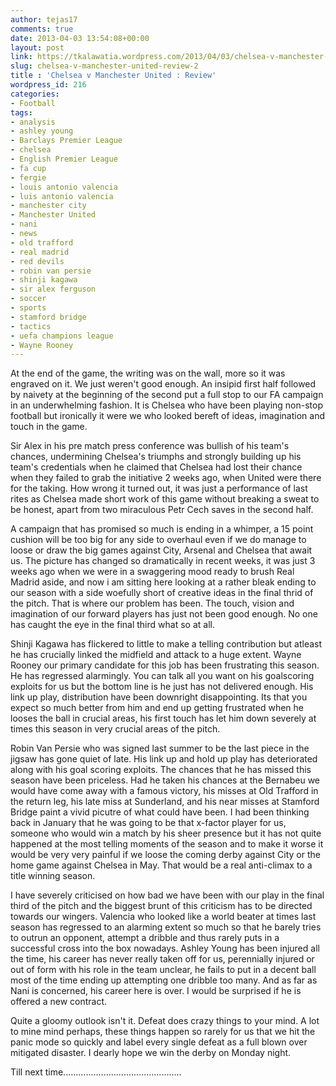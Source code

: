 ```yaml
---
author: tejas17
comments: true
date: 2013-04-03 13:54:08+00:00
layout: post
link: https://tkalawatia.wordpress.com/2013/04/03/chelsea-v-manchester-united-review-2/
slug: chelsea-v-manchester-united-review-2
title : 'Chelsea v Manchester United : Review'
wordpress_id: 216
categories:
- Football
tags:
- analysis
- ashley young
- Barclays Premier League
- chelsea
- English Premier League
- fa cup
- fergie
- louis antonio valencia
- luis antonio valencia
- manchester city
- Manchester United
- nani
- news
- old trafford
- real madrid
- red devils
- robin van persie
- shinji kagawa
- sir alex ferguson
- soccer
- sports
- stamford bridge
- tactics
- uefa champions league
- Wayne Rooney
---
```


At the end of the game, the writing was on the wall, more so it was engraved on it. We just weren't good enough. An insipid first half followed by naivety at the beginning of the second put a full stop to our FA campaign in an underwhelming fashion. It is Chelsea who have been playing non-stop football but ironically it were we who looked bereft of ideas, imagination and touch in the game.

Sir Alex in his pre match press conference was bullish of his team's chances, undermining Chelsea's triumphs and strongly building up his team's credentials when he claimed that Chelsea had lost their chance when they failed to grab the initiative 2 weeks ago, when United were there for the taking. How wrong it turned out, it was just a performance of last rites as Chelsea made short work of this game without breaking a sweat to be honest, apart from two miraculous Petr Cech saves in the second half.

A campaign that has promised so much is ending in a whimper, a 15 point cushion will be too big for any side to overhaul even if we do manage to loose or draw the big games against City, Arsenal and Chelsea that await us. The picture has changed so dramatically in recent weeks, it was just 3 weeks ago when we were in a swaggering mood ready to brush Real Madrid aside, and now i am sitting here looking at a rather bleak ending to our season with a side woefully short of creative ideas in the final thrid of the pitch. That is where our problem has been. The touch, vision and imagination of our forward players has just not been good enough. No one has caught the eye in the final third what so at all.

Shinji Kagawa has flickered to little to make a telling contribution but atleast he has crucially linked the midfield and attack to a huge extent. Wayne Rooney our primary candidate for this job has been frustrating this season. He has regressed alarmingly. You can talk all you want on his goalscoring exploits for us but the bottom line is he just has not delivered enough. His link up play, distribution have been downright disappointing. Its that you expect so much better from him and end up getting frustrated when he looses the ball in crucial areas, his first touch has let him down severely at times this season in very crucial areas of the pitch.

Robin Van Persie who was signed last summer to be the last piece in the jigsaw has gone quiet of late. His link up and hold up play has deteriorated along with his goal scoring exploits. The chances that he has missed this season have been priceless. Had he taken his chances at the Bernabeu we would have come away with a famous victory, his misses at Old Trafford in the return leg, his late miss at Sunderland, and his near misses at Stamford Bridge paint a vivid picutre of what could have been. I had been thinking back in January that he was going to be that x-factor player for us, someone who would win a match by his sheer presence but it has not quite happened at the most telling moments of the season and to make it worse it would be very very painful if we loose the coming derby against City or the home game against Chelsea in May. That would be a real anti-climax to a title winning season.

I have severely criticised on how bad we have been with our play in the final third of the pitch and the biggest brunt of this criticism has to be directed towards our wingers. Valencia who looked like a world beater at times last season has regressed to an alarming extent so much so that he barely tries to outrun an opponent, attempt a dribble and thus rarely puts in a successful cross into the box nowadays. Ashley Young has been injured all the time, his career has never really taken off for us, perennially injured or out of form with his role in the team unclear, he fails to put in a decent ball most of the time ending up attempting one dribble too many. And as far as Nani is concerned, his career here is over. I would be surprised if he is offered a new contract. 

Quite a gloomy outlook isn't it. Defeat does crazy things to your mind. A lot to mine mind perhaps, these things happen so rarely for us that we hit the panic mode so quickly and label every single defeat as a full blown over mitigated disaster. I dearly hope we win the derby on Monday night.

Till next time...............................................
